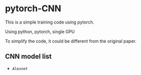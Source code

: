 # pytorch-CNN

This is a simple training code using pytorch.

Using python, pytorch, single GPU

To simplify the code, it could be different from the original paper.



## CNN model list
- ```Alexnet```
